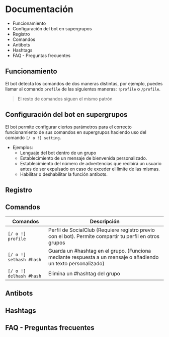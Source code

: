 # Documentación
- Funcionamiento
- Configuración del bot en supergrupos
- Registro
- Comandos
- Antibots
- Hashtags
- FAQ - Preguntas frecuentes

## Funcionamiento
El bot detecta los comandos de dos maneras distintas, por ejemplo, puedes llamar al comando `profile` de las siguientes maneras:
`!profile` o `/profile`.

> El resto de comandos siguen el mismo patrón
## Configuración del bot en supergrupos
El bot permite configurar ciertos parámetros para el correcto funcionamiento de sus comandos en supergrupos haciendo uso del comando `[/ o !] setting`.
- Ejemplos:
  - Lenguaje del bot dentro de un grupo
  - Establecimiento de un mensaje de bienvenida personalizado.
  - Establecimiento del número de advertencias que recibirá un usuario antes de ser expulsado en caso de exceder el limite de las mismas.
  - Habilitar o deshabilitar la función antibots.

## Registro

## Comandos

| Comandos | Descripción |
| -------- | ----------- |
| `[/ o !] profile` | Perfil de SocialClub (Requiere registro previo con el bot). Permite compartir tu perfil en otros grupos |
| `[/ o !] sethash #hash` | Guarda un #hashtag en el grupo. (Funciona mediante respuesta a un mensaje o añadiendo un texto personalizado) |
| `[/ o !] delhash #hash` | Elimina un #hashtag del grupo |

## Antibots

## Hashtags

## FAQ - Preguntas frecuentes
